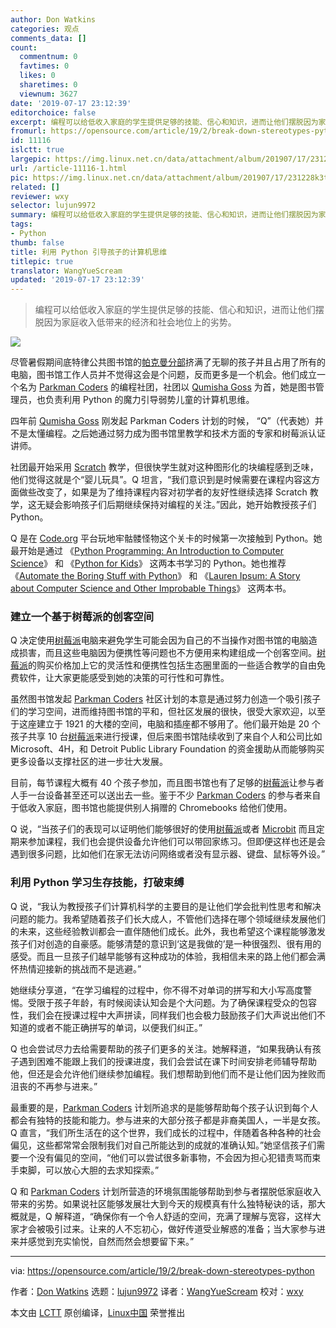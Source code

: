 ```yaml
---
author: Don Watkins
categories: 观点
comments_data: []
count:
  commentnum: 0
  favtimes: 0
  likes: 0
  sharetimes: 0
  viewnum: 3627
date: '2019-07-17 23:12:39'
editorchoice: false
excerpt: 编程可以给低收入家庭的学生提供足够的技能、信心和知识，进而让他们摆脱因为家庭收入低带来的经济和社会地位上的劣势。
fromurl: https://opensource.com/article/19/2/break-down-stereotypes-python
id: 11116
islctt: true
largepic: https://img.linux.net.cn/data/attachment/album/201907/17/231228k3t9skntnlst59h9.jpg
url: /article-11116-1.html
pic: https://img.linux.net.cn/data/attachment/album/201907/17/231228k3t9skntnlst59h9.jpg.thumb.jpg
related: []
reviewer: wxy
selector: lujun9972
summary: 编程可以给低收入家庭的学生提供足够的技能、信心和知识，进而让他们摆脱因为家庭收入低带来的经济和社会地位上的劣势。
tags:
- Python
thumb: false
title: 利用 Python 引导孩子的计算机思维
titlepic: true
translator: WangYueScream
updated: '2019-07-17 23:12:39'
---
```



> 
> 编程可以给低收入家庭的学生提供足够的技能、信心和知识，进而让他们摆脱因为家庭收入低带来的经济和社会地位上的劣势。
> 
> 
> 


![](/data/attachment/album/201907/17/231228k3t9skntnlst59h9.jpg)


尽管暑假期间底特律公共图书馆的[帕克曼分部](https://detroitpubliclibrary.org/locations/parkman)挤满了无聊的孩子并且占用了所有的电脑，图书馆工作人员并不觉得这会是个问题，反而更多是一个机会。他们成立一个名为 [Parkman Coders](https://www.dplfound.org/single-post/2016/05/15/Parkman-Branch-Coders) 的编程社团，社团以 [Qumisha Goss](https://www.linkedin.com/in/qumisha-goss-b3bb5470) 为首，她是图书管理员，也负责利用 Python 的魔力引导弱势儿童的计算机思维。


四年前 [Qumisha Goss](https://www.linkedin.com/in/qumisha-goss-b3bb5470) 刚发起 Parkman Coders 计划的时候， “Q”（代表她）并不是太懂编程。之后她通过努力成为图书馆里教学和技术方面的专家和树莓派认证讲师。


社团最开始采用 [Scratch](https://scratch.mit.edu/) 教学，但很快学生就对这种图形化的块编程感到乏味，他们觉得这就是个“婴儿玩具”。Q 坦言，“我们意识到是时候需要在课程内容这方面做些改变了，如果是为了维持课程内容对初学者的友好性继续选择 Scratch 教学，这无疑会影响孩子们后期继续保持对编程的关注。”因此，她开始教授孩子们 Python。


Q 是在 [Code.org](http://Code.org) 平台玩地牢骷髅怪物这个关卡的时候第一次接触到 Python。她最开始是通过 《[Python Programming: An Introduction to Computer Science](https://www.amazon.com/Python-Programming-Introduction-Computer-Science/dp/1887902996)》 和 《[Python for Kids](https://nostarch.com/pythonforkids)》 这两本书学习的 Python。她也推荐 《[Automate the Boring Stuff with Python](https://automatetheboringstuff.com/)》 和 《[Lauren Ipsum: A Story about Computer Science and Other Improbable Things](https://nostarch.com/laurenipsum)》 这两本书。


### 建立一个基于树莓派的创客空间


Q 决定使用[树莓派](https://www.raspberrypi.org/)电脑来避免学生可能会因为自己的不当操作对图书馆的电脑造成损害，而且这些电脑因为便携性等问题也不方便用来构建组成一个创客空间。[树莓派](https://www.raspberrypi.org/)的购买价格加上它的灵活性和便携性包括生态圈里面的一些适合教学的自由免费软件，让大家更能感受到她的决策的可行性和可靠性。


虽然图书馆发起 [Parkman Coders](https://www.dplfound.org/single-post/2016/05/15/Parkman-Branch-Coders) 社区计划的本意是通过努力创造一个吸引孩子们的学习空间，进而维持图书馆的平和，但社区发展的很快，很受大家欢迎，以至于这座建立于 1921 的大楼的空间，电脑和插座都不够用了。他们最开始是 20 个孩子共享 10 台[树莓派](https://www.raspberrypi.org/)来进行授课，但后来图书馆陆续收到了来自个人和公司比如 Microsoft、4H，和 Detroit Public Library Foundation 的资金援助从而能够购买更多设备以支撑社区的进一步壮大发展。


目前，每节课程大概有 40 个孩子参加，而且图书馆也有了足够的[树莓派](https://www.raspberrypi.org/)让参与者人手一台设备甚至还可以送出去一些。鉴于不少 [Parkman Coders](https://www.dplfound.org/single-post/2016/05/15/Parkman-Branch-Coders) 的参与者来自于低收入家庭，图书馆也能提供别人捐赠的 Chromebooks 给他们使用。


Q 说，“当孩子们的表现可以证明他们能够很好的使用[树莓派](https://www.raspberrypi.org/)或者 [Microbit](https://microbit.org/guide/) 而且定期来参加课程，我们也会提供设备允许他们可以带回家练习。但即便这样也还是会遇到很多问题，比如他们在家无法访问网络或者没有显示器、键盘、鼠标等外设。”


### 利用 Python 学习生存技能，打破束缚


Q 说，“我认为教授孩子们计算机科学的主要目的是让他们学会批判性思考和解决问题的能力。我希望随着孩子们长大成人，不管他们选择在哪个领域继续发展他们的未来，这些经验教训都会一直伴随他们成长。此外，我也希望这个课程能够激发孩子们对创造的自豪感。能够清楚的意识到‘这是我做的’是一种很强烈、很有用的感受。而且一旦孩子们越早能够有这种成功的体验，我相信未来的路上他们都会满怀热情迎接新的挑战而不是逃避。”


她继续分享道，“在学习编程的过程中，你不得不对单词的拼写和大小写高度警惕。受限于孩子年龄，有时候阅读认知会是个大问题。为了确保课程受众的包容性，我们会在授课过程中大声拼读，同样我们也会极力鼓励孩子们大声说出他们不知道的或者不能正确拼写的单词，以便我们纠正。”


Q 也会尝试尽力去给需要帮助的孩子们更多的关注。她解释道，“如果我确认有孩子遇到困难不能跟上我们的授课进度，我们会尝试在课下时间安排老师辅导帮助他，但还是会允许他们继续参加编程。我们想帮助到他们而不是让他们因为挫败而沮丧的不再参与进来。”


最重要的是，[Parkman Coders](https://www.dplfound.org/single-post/2016/05/15/Parkman-Branch-Coders) 计划所追求的是能够帮助每个孩子认识到每个人都会有独特的技能和能力。参与进来的大部分孩子都是非裔美国人，一半是女孩。Q 直言，“我们所生活在的这个世界，我们成长的过程中，伴随着各种各种的社会偏见，这些都常常会限制我们对自己所能达到的成就的准确认知。”她坚信孩子们需要一个没有偏见的空间，“他们可以尝试很多新事物，不会因为担心犯错责骂而束手束脚，可以放心大胆的去求知探索。”


Q 和 [Parkman Coders](https://www.dplfound.org/single-post/2016/05/15/Parkman-Branch-Coders) 计划所营造的环境氛围能够帮助到参与者摆脱低家庭收入带来的劣势。如果说社区能够发展壮大到今天的规模真有什么独特秘诀的话，那大概就是，Q 解释道，“确保你有一个令人舒适的空间，充满了理解与宽容，这样大家才会被吸引过来。让来的人不忘初心，做好传道受业解惑的准备；当大家参与进来并感觉到充实愉悦，自然而然会想要留下来。”




---


via: <https://opensource.com/article/19/2/break-down-stereotypes-python>


作者：[Don Watkins](https://opensource.com/users/don-watkins) 选题：[lujun9972](https://github.com/lujun9972) 译者：[WangYueScream](https://github.com/WangYueScream) 校对：[wxy](https://github.com/wxy)


本文由 [LCTT](https://github.com/LCTT/TranslateProject) 原创编译，[Linux中国](https://linux.cn/) 荣誉推出
